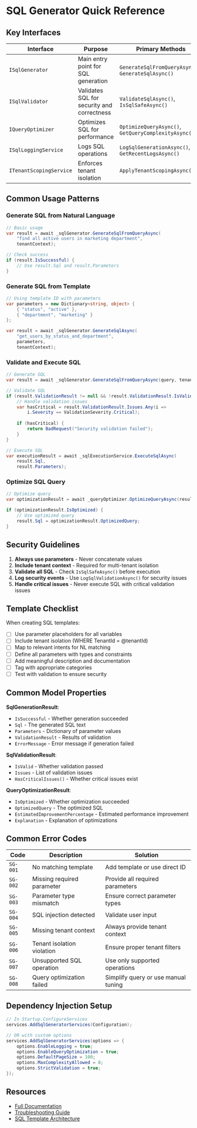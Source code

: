 # SQL Generator Quick Reference

## Key Interfaces

| Interface | Purpose | Primary Methods |
|-----------|---------|----------------|
| `ISqlGenerator` | Main entry point for SQL generation | `GenerateSqlFromQueryAsync()`, `GenerateSqlAsync()` |
| `ISqlValidator` | Validates SQL for security and correctness | `ValidateSqlAsync()`, `IsSqlSafeAsync()` |
| `IQueryOptimizer` | Optimizes SQL for performance | `OptimizeQueryAsync()`, `GetQueryComplexityAsync()` |
| `ISqlLoggingService` | Logs SQL operations | `LogSqlGenerationAsync()`, `GetRecentLogsAsync()` |
| `ITenantScopingService` | Enforces tenant isolation | `ApplyTenantScopingAsync()` |

## Common Usage Patterns

### Generate SQL from Natural Language

```csharp
// Basic usage
var result = await _sqlGenerator.GenerateSqlFromQueryAsync(
    "find all active users in marketing department", 
    tenantContext);

// Check success
if (result.IsSuccessful) {
    // Use result.Sql and result.Parameters
}
```

### Generate SQL from Template

```csharp
// Using template ID with parameters
var parameters = new Dictionary<string, object> {
    { "status", "active" },
    { "department", "marketing" }
};

var result = await _sqlGenerator.GenerateSqlAsync(
    "get_users_by_status_and_department", 
    parameters, 
    tenantContext);
```

### Validate and Execute SQL

```csharp
// Generate SQL
var result = await _sqlGenerator.GenerateSqlFromQueryAsync(query, tenantContext);

// Validate SQL
if (result.ValidationResult != null && !result.ValidationResult.IsValid) {
    // Handle validation issues
    var hasCritical = result.ValidationResult.Issues.Any(i => 
        i.Severity == ValidationSeverity.Critical);
    
    if (hasCritical) {
        return BadRequest("Security validation failed");
    }
}

// Execute SQL
var executionResult = await _sqlExecutionService.ExecuteSqlAsync(
    result.Sql, 
    result.Parameters);
```

### Optimize SQL Query

```csharp
// Optimize query
var optimizationResult = await _queryOptimizer.OptimizeQueryAsync(result.Sql);

if (optimizationResult.IsOptimized) {
    // Use optimized query
    result.Sql = optimizationResult.OptimizedQuery;
}
```

## Security Guidelines

1. **Always use parameters** - Never concatenate values
2. **Include tenant context** - Required for multi-tenant isolation
3. **Validate all SQL** - Check `IsSqlSafeAsync()` before execution
4. **Log security events** - Use `LogSqlValidationAsync()` for security issues
5. **Handle critical issues** - Never execute SQL with critical validation issues

## Template Checklist

When creating SQL templates:

- [ ] Use parameter placeholders for all variables
- [ ] Include tenant isolation (WHERE TenantId = @tenantId)
- [ ] Map to relevant intents for NL matching
- [ ] Define all parameters with types and constraints
- [ ] Add meaningful description and documentation
- [ ] Tag with appropriate categories
- [ ] Test with validation to ensure security

## Common Model Properties

**SqlGenerationResult**:
- `IsSuccessful` - Whether generation succeeded
- `Sql` - The generated SQL text
- `Parameters` - Dictionary of parameter values
- `ValidationResult` - Results of validation
- `ErrorMessage` - Error message if generation failed

**SqlValidationResult**:
- `IsValid` - Whether validation passed
- `Issues` - List of validation issues
- `HasCriticalIssues()` - Whether critical issues exist

**QueryOptimizationResult**:
- `IsOptimized` - Whether optimization succeeded
- `OptimizedQuery` - The optimized SQL
- `EstimatedImprovementPercentage` - Estimated performance improvement
- `Explanation` - Explanation of optimizations

## Common Error Codes

| Code | Description | Solution |
|------|-------------|----------|
| `SG-001` | No matching template | Add template or use direct ID |
| `SG-002` | Missing required parameter | Provide all required parameters |
| `SG-003` | Parameter type mismatch | Ensure correct parameter types |
| `SG-004` | SQL injection detected | Validate user input |
| `SG-005` | Missing tenant context | Always provide tenant context |
| `SG-006` | Tenant isolation violation | Ensure proper tenant filters |
| `SG-007` | Unsupported SQL operation | Use only supported operations |
| `SG-008` | Query optimization failed | Simplify query or use manual tuning |

## Dependency Injection Setup

```csharp
// In Startup.ConfigureServices
services.AddSqlGeneratorServices(Configuration);

// OR with custom options
services.AddSqlGeneratorServices(options => {
    options.EnableLogging = true;
    options.EnableQueryOptimization = true;
    options.DefaultPageSize = 100;
    options.MaxComplexityAllowed = 8;
    options.StrictValidation = true;
});
```

## Resources

- [Full Documentation](./SqlGeneratorDocumentation.md)
- [Troubleshooting Guide](./SqlGeneratorTroubleshooting.md)
- [SQL Template Architecture](./SQLTemplateSystemArchitecture.md) 